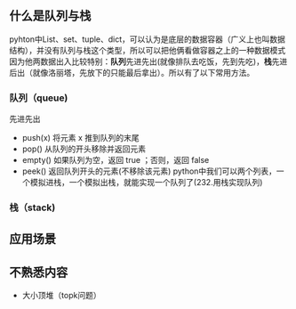 ## 什么是队列与栈
pyhton中List、set、tuple、dict，可以认为是底层的数据容器（广义上也叫数据结构），并没有队列与栈这个类型，所以可以把他俩看做容器之上的一种数据模式
因为他两数据出入比较特别：**队列**先进先出(就像排队去吃饭，先到先吃)，**栈**先进后出（就像洛丽塔，先放下的只能最后拿出）。所以有了以下常用方法。
### 队列（queue)
先进先出
- push(x) 将元素 x 推到队列的末尾
- pop()  从队列的开头移除并返回元素
- empty() 如果队列为空，返回 true ；否则，返回 false
- peek() 返回队列开头的元素(不移除该元素)
python中我们可以两个列表，一个模拟进栈，一个模拟出栈，就能实现一个队列了(232.用栈实现队列)
### 栈（stack)

## 应用场景




## 不熟悉内容
- 大小顶堆（topk问题）